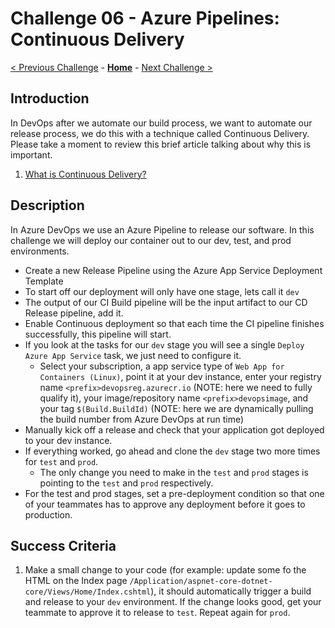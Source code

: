 # Challenge 06 - Azure Pipelines: Continuous Delivery

[< Previous Challenge](./Challenge-05.md) - **[Home](../README.md)** - [Next Challenge >](./Challenge-07.md)

## Introduction

In DevOps after we automate our build process, we want to automate our release process, we do this with a technique called Continuous Delivery. Please take a moment to review this brief article talking about why this is important.

1. [What is Continuous Delivery?](https://docs.microsoft.com/en-us/azure/devops/learn/what-is-continuous-delivery)

## Description

In Azure DevOps we use an Azure Pipeline to release our software. In this challenge we will deploy our container out to our dev, test, and prod environments.

- Create a new Release Pipeline using the Azure App Service Deployment Template
- To start off our deployment will only have one stage, lets call it `dev`
- The output of our CI Build pipeline will be the input artifact to our CD Release pipeline, add it.
- Enable Continuous deployment so that each time the CI pipeline finishes successfully, this pipeline will start.
- If you look at the tasks for our `dev` stage you will see a single `Deploy Azure App Service` task, we just need to configure it.
   - Select your subscription, a app service type of `Web App for Containers (Linux)`, point it at your dev instance, enter your registry name `<prefix>devopsreg.azurecr.io` (NOTE: here we need to fully qualify it), your image/repository name `<prefix>devopsimage`, and your tag `$(Build.BuildId)` (NOTE: here we are dynamically pulling the build number from Azure DevOps at run time)
- Manually kick off a release and check that your application got deployed to your dev instance.
- If everything worked, go ahead and clone the `dev` stage two more times for `test` and `prod`.
   - The only change you need to make in the `test` and `prod` stages is pointing to the `test` and `prod` respectively.
- For the test and prod stages, set a pre-deployment condition so that one of your teammates has to approve any deployment before it goes to production.

## Success Criteria

1. Make a small change to your code (for example: update some fo the HTML on the Index page `/Application/aspnet-core-dotnet-core/Views/Home/Index.cshtml`), it should automatically trigger a build and release to your `dev` environment. If the change looks good, get your teammate to approve it to release to `test`. Repeat again for `prod`.

